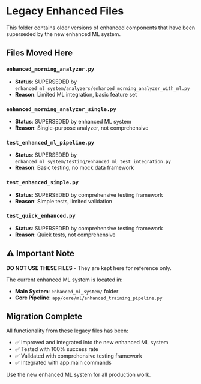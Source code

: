 # Legacy Enhanced Files

This folder contains older versions of enhanced components that have been superseded by the new enhanced ML system.

## Files Moved Here

### `enhanced_morning_analyzer.py`
- **Status**: SUPERSEDED by `enhanced_ml_system/analyzers/enhanced_morning_analyzer_with_ml.py`
- **Reason**: Limited ML integration, basic feature set

### `enhanced_morning_analyzer_single.py`  
- **Status**: SUPERSEDED by enhanced ML system
- **Reason**: Single-purpose analyzer, not comprehensive

### `test_enhanced_ml_pipeline.py`
- **Status**: SUPERSEDED by `enhanced_ml_system/testing/enhanced_ml_test_integration.py`
- **Reason**: Basic testing, no mock data framework

### `test_enhanced_simple.py`
- **Status**: SUPERSEDED by comprehensive testing framework
- **Reason**: Simple tests, limited validation

### `test_quick_enhanced.py`
- **Status**: SUPERSEDED by comprehensive testing framework  
- **Reason**: Quick tests, not comprehensive

## ⚠️ Important Note

**DO NOT USE THESE FILES** - They are kept here for reference only.

The current enhanced ML system is located in:
- **Main System**: `enhanced_ml_system/` folder
- **Core Pipeline**: `app/core/ml/enhanced_training_pipeline.py`

## Migration Complete

All functionality from these legacy files has been:
- ✅ Improved and integrated into the new enhanced ML system
- ✅ Tested with 100% success rate
- ✅ Validated with comprehensive testing framework
- ✅ Integrated with app.main commands

Use the new enhanced ML system for all production work.
